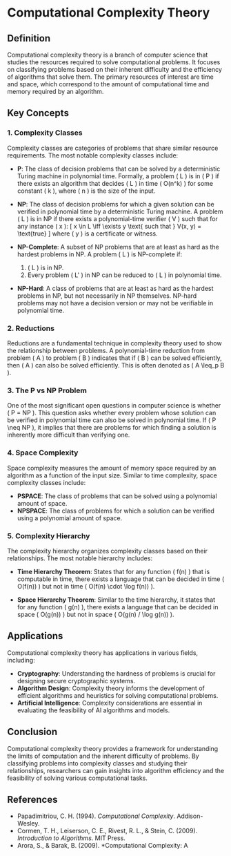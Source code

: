 
# Computational Complexity Theory

## Definition
Computational complexity theory is a branch of computer science that studies the resources required to solve computational problems. It focuses on classifying problems based on their inherent difficulty and the efficiency of algorithms that solve them. The primary resources of interest are time and space, which correspond to the amount of computational time and memory required by an algorithm.

## Key Concepts

### 1. **Complexity Classes**
Complexity classes are categories of problems that share similar resource requirements. The most notable complexity classes include:

- **P**: The class of decision problems that can be solved by a deterministic Turing machine in polynomial time. Formally, a problem \( L \) is in \( P \) if there exists an algorithm that decides \( L \) in time \( O(n^k) \) for some constant \( k \), where \( n \) is the size of the input.

- **NP**: The class of decision problems for which a given solution can be verified in polynomial time by a deterministic Turing machine. A problem \( L \) is in NP if there exists a polynomial-time verifier \( V \) such that for any instance \( x \):
  \[
  x \in L \iff \exists y \text{ such that } V(x, y) = \text{true}
  \]
  where \( y \) is a certificate or witness.

- **NP-Complete**: A subset of NP problems that are at least as hard as the hardest problems in NP. A problem \( L \) is NP-complete if:
  1. \( L \) is in NP.
  2. Every problem \( L' \) in NP can be reduced to \( L \) in polynomial time.

- **NP-Hard**: A class of problems that are at least as hard as the hardest problems in NP, but not necessarily in NP themselves. NP-hard problems may not have a decision version or may not be verifiable in polynomial time.

### 2. **Reductions**
Reductions are a fundamental technique in complexity theory used to show the relationship between problems. A polynomial-time reduction from problem \( A \) to problem \( B \) indicates that if \( B \) can be solved efficiently, then \( A \) can also be solved efficiently. This is often denoted as \( A \leq_p B \).

### 3. **The P vs NP Problem**
One of the most significant open questions in computer science is whether \( P = NP \). This question asks whether every problem whose solution can be verified in polynomial time can also be solved in polynomial time. If \( P \neq NP \), it implies that there are problems for which finding a solution is inherently more difficult than verifying one.

### 4. **Space Complexity**
Space complexity measures the amount of memory space required by an algorithm as a function of the input size. Similar to time complexity, space complexity classes include:

- **PSPACE**: The class of problems that can be solved using a polynomial amount of space.
- **NPSPACE**: The class of problems for which a solution can be verified using a polynomial amount of space.

### 5. **Complexity Hierarchy**
The complexity hierarchy organizes complexity classes based on their relationships. The most notable hierarchy includes:

- **Time Hierarchy Theorem**: States that for any function \( f(n) \) that is computable in time, there exists a language that can be decided in time \( O(f(n)) \) but not in time \( O(f(n) \cdot \log f(n)) \).

- **Space Hierarchy Theorem**: Similar to the time hierarchy, it states that for any function \( g(n) \), there exists a language that can be decided in space \( O(g(n)) \) but not in space \( O(g(n) / \log g(n)) \).

## Applications
Computational complexity theory has applications in various fields, including:
- **Cryptography**: Understanding the hardness of problems is crucial for designing secure cryptographic systems.
- **Algorithm Design**: Complexity theory informs the development of efficient algorithms and heuristics for solving computational problems.
- **Artificial Intelligence**: Complexity considerations are essential in evaluating the feasibility of AI algorithms and models.

## Conclusion
Computational complexity theory provides a framework for understanding the limits of computation and the inherent difficulty of problems. By classifying problems into complexity classes and studying their relationships, researchers can gain insights into algorithm efficiency and the feasibility of solving various computational tasks.

## References
- Papadimitriou, C. H. (1994). *Computational Complexity*. Addison-Wesley.
- Cormen, T. H., Leiserson, C. E., Rivest, R. L., & Stein, C. (2009). *Introduction to Algorithms*. MIT Press.
- Arora, S., & Barak, B. (2009). *Computational Complexity: A